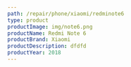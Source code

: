 ```yaml
---
path: /repair/phone/xiaomi/redminote6
type: product
productImage: img/note6.png
productName: Redmi Note 6
productBrand: Xiaomi
productDescription: dfdfd
productYear: 2018
---
```

